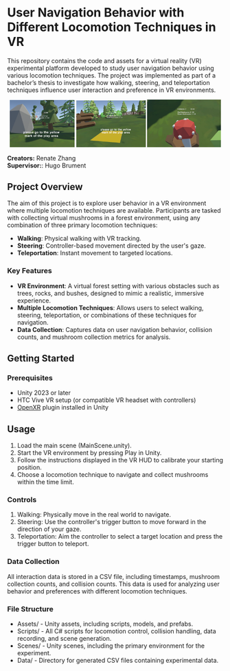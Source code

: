 # User Navigation Behavior with Different Locomotion Techniques in VR

This repository contains the code and assets for a virtual reality (VR) experimental platform developed to study user navigation behavior using various locomotion techniques. The project was implemented as part of a bachelor’s thesis to investigate how walking, steering, and teleportation techniques influence user interaction and preference in VR environments.

<p align="middle">
  <img src="startscreen_cut.png" alt="Start Screen" width="30%"/> 
  <img src="calibration_spot.png" alt="Calibration Spot" width="32%"/> 
  <img src="grabbingmushroom.png" alt="Grabbing Mushroom" width="34%"/> 
</p>

**Creators:** Renate Zhang  
**Supervisor:**: Hugo Brument

## Project Overview

The aim of this project is to explore user behavior in a VR environment where multiple locomotion techniques are available. Participants are tasked with collecting virtual mushrooms in a forest environment, using any combination of three primary locomotion techniques:
- **Walking**: Physical walking with VR tracking.
- **Steering**: Controller-based movement directed by the user's gaze.
- **Teleportation**: Instant movement to targeted locations.

### Key Features
- **VR Environment**: A virtual forest setting with various obstacles such as trees, rocks, and bushes, designed to mimic a realistic, immersive experience.
- **Multiple Locomotion Techniques**: Allows users to select walking, steering, teleportation, or combinations of these techniques for navigation.
- **Data Collection**: Captures data on user navigation behavior, collision counts, and mushroom collection metrics for analysis.

## Getting Started

### Prerequisites
- Unity 2023 or later
- HTC Vive VR setup (or compatible VR headset with controllers)
- [OpenXR](https://www.khronos.org/openxr/) plugin installed in Unity

## Usage
1. Load the main scene (MainScene.unity).
2. Start the VR environment by pressing Play in Unity.
3. Follow the instructions displayed in the VR HUD to calibrate your starting position.
4. Choose a locomotion technique to navigate and collect mushrooms within the time limit.

### Controls
1. Walking: Physically move in the real world to navigate.
2. Steering: Use the controller's trigger button to move forward in the direction of your gaze.
3. Teleportation: Aim the controller to select a target location and press the trigger button to teleport.

### Data Collection
All interaction data is stored in a CSV file, including timestamps, mushroom collection counts, and collision counts. This data is used for analyzing user behavior and preferences with different locomotion techniques.

### File Structure
- Assets/ - Unity assets, including scripts, models, and prefabs.
- Scripts/ - All C# scripts for locomotion control, collision handling, data recording, and scene generation.
- Scenes/ - Unity scenes, including the primary environment for the experiment.
- Data/ - Directory for generated CSV files containing experimental data.
